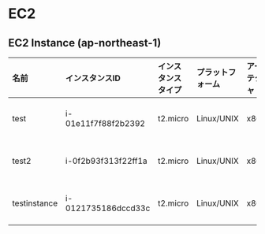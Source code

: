 # EC2
## EC2 Instance (ap-northeast-1)

|名前|インスタンスID|インスタンスタイプ|プラットフォーム|アーキテクチャ|AMI ID|AZ|パブリックIP|プライベートIP|セキュリティグループ|ロール名|
|:--|:--|:--|:--|:--|:--|:--|:--|:--|:--|:--|
|test|i-01e11f7f88f2b2392|t2.micro|Linux/UNIX|x86_64|ami-0947c48ae0aaf6781|ap-northeast-1c|-|10.1.1.71|ksnet-dev-opmng-sg|ksnet-dev-testrole|
|test2|i-0f2b93f313f22ff1a|t2.micro|Linux/UNIX|x86_64|ami-0947c48ae0aaf6781|ap-northeast-1c|-|10.1.1.83|ksnet-dev-opmng-sg|ksnet-dev-testrole|
|testinstance|i-0121735186dccd33c|t2.micro|Linux/UNIX|x86_64|ami-04beabd6a4fb6ab6f|ap-northeast-1c|54.249.100.96|10.1.1.44|ksnet-dev-opmng-sg|ksnet-dev-testrole|

